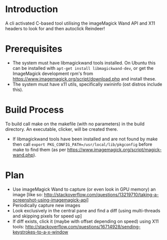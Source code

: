 Introduction
============

A cli activated C-based tool utilising the imageMagick Wand API and X11 headers to look for and then autoclick Reindeer!

Prerequisites
=============

- The system must have libmagickwand tools installed.
   On Ubuntu this can be installed with `apt-get install libmagickwand-dev`, or get the ImageMagick development rpm's from https://www.imagemagick.org/script/download.php and install these.
- The system must have x11 utils, specifically xwininfo (ost distros include this).

Build Process
=============

To build call make on the makefile (with no parameters) in the build directory. An executable, clicker, will be created there.
- If libmagickwand tools have been installed and are not found by make then call `export PKG_CONFIG_PATH=/usr/local/lib/pkgconfig` before make to find them (as per https://www.imagemagick.org/script/magick-wand.php).

Plan
====

- Use imageMagick Wand to capture (or even look in GPU memory) an image [like so: http://stackoverflow.com/questions/13219710/taking-a-screenshot-using-imagemagick-api]
- Periodically capture new images
- Look exclusively in the central pane and find a diff (using multi-threads and skipping pixels for speed up]
- If diff exists, click it (maybe with offset depending on speed) using X11 tools: http://stackoverflow.com/questions/16714928/sending-keystrokes-to-a-x-window 
